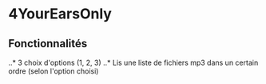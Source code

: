 # 4YourEarsOnly

## Fonctionnalités

..* 3 choix d'options (1, 2, 3)
..* Lis une liste de fichiers mp3 dans un certain ordre (selon l'option choisi)